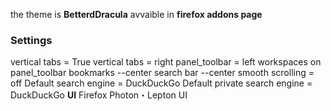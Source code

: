 the theme is **BetterdDracula**
avvaible in **firefox addons page**
### Settings
vertical tabs = True
vertical tabs = right
panel_toolbar = left
workspaces on panel_toolbar
bookmarks --center
search bar --center
smooth scrolling = off
Default search engine = DuckDuckGo
Default private search engine = DuckDuckGo
**UI**
Firefox Photon・Lepton UI
